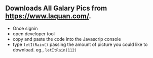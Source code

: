 
## Downloads All Galary Pics from https://www.laquan.com/.
* Once signin
* open developer tool
* copy and paste the code into the Javascrip console 
* type `letItRain()` passing the amount of picture you could like to download. eg., `letItRain(112)`
